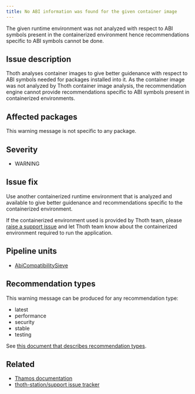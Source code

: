 ```yaml
---
title: No ABI information was found for the given container image
---
```


The given runtime environment was not analyzed with respect to ABI symbols
present in the containerized environment hence recommendations specific to ABI
symbols cannot be done.

## Issue description

Thoth analyses container images to give better guidenance with respect to ABI
symbols needed for packages installed into it. As the container image was not
analyzed by Thoth container image analysis, the recommendation engine cannot
provide recommendations specific to ABI symbols present in containerized
environments.

## Affected packages

This warning message is not specific to any package.

## Severity

 * WARNING

## Issue fix

Use another containerized runtime environment that is analyzed and available to
give better guidenance and recommendations specific to the containerized
environment.

If the containerized environment used is provided by Thoth team, please [raise
a support issue][2] and let Thoth team know about the containerized environment
required to run the application.

## Pipeline units

 * [AbiCompatibilitySieve](https://thoth-station.ninja/docs/developers/adviser/thoth.adviser.sieves.html#thoth.adviser.sieves.AbiCompatibilitySieve)

## Recommendation types

This warning message can be produced for any recommendation type:

 * latest
 * performance
 * security
 * stable
 * testing

See [this document that describes recommendation
types](http://thoth-station.ninja/recommendation-types).

## Related

 * [Thamos documentation][1]
 * [thoth-station/support issue tracker][2]

[1]: https://thoth-station.ninja/docs/developers/thamos/index.html
[2]: https://github.com/thoth-station/support/issues/new/choose
